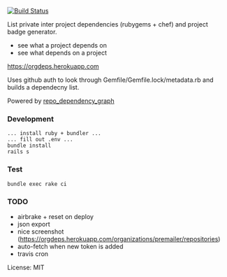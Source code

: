 [![Build Status](https://travis-ci.org/grosser/orgdeps.svg?branch=master)](https://travis-ci.org/grosser/orgdeps)

List private inter project dependencies (rubygems + chef) and project badge generator.

 - see what a project depends on
 - see what depends on a project

https://orgdeps.herokuapp.com

Uses github auth to look through Gemfile/Gemfile.lock/metadata.rb and builds a dependecny list.

Powered by [repo_dependency_graph](https://github.com/grosser/repo_dependency_graph)

### Development

```
... install ruby + bundler ...
... fill out .env ...
bundle install
rails s
```

### Test

```
bundle exec rake ci
```

### TODO
 - airbrake + reset on deploy
 - json export
 - nice screenshot (https://orgdeps.herokuapp.com/organizations/premailer/repositories)
 - auto-fetch when new token is added
 - travis cron

License: MIT
